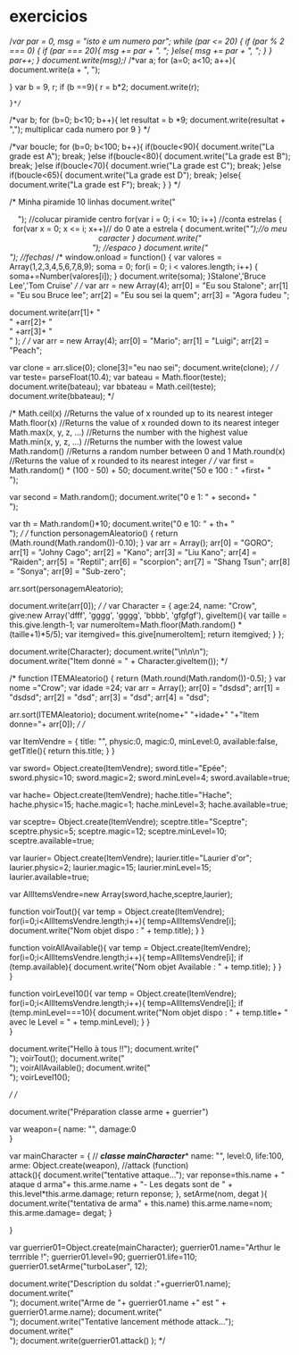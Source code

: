# exercicios
/*var par = 0, msg = "isto e um numero par";
while (par <= 20) {
    if (par % 2 === 0) {
        if (par === 20){
            msg += par + ". ";
        }else{
            msg += par + ", ";
        }
    }
    par++;
}
document.write(msg);*/
/*var a;
for (a=0; a<10; a++){
	document.write(a + ", ");
	
}
var b = 9, r;
	if (b ==9){
		r = b*2;
		document.write(r);

	}*/

/*var b;
for (b=0; b<10; b++){
	let resultat = b *9;
	document.write(resultat + ",");
	multiplicar cada numero por 9
}
*/

/*var boucle;
for (b=0; b<100; b++){
	if(boucle<90){
		document.write("La grade est A");
		break;
	}else if(boucle<80){
		document.write("La grade est B");
		break;
	}else if(boucle<70){
		document.wrie("La grade est C");
		break;
	}else if(boucle<65){
		document.write("La grade est D");
		break;
	}else{
		document.write("La grade est F");
		break;
	}
}
*/

/*
Minha piramide 10 linhas
document.write("<center>"); //colucar piramide centro
for(var i = 0; i <= 10; i++) //conta estrelas
{
	for(var x = 0; x <= i; x++)// do 0 ate a estrela
	{
		document.write("*");//o meu caracter
	}
	document.write("<br/>"); //espaco
}
document.write("</center>"); //fechas*/
/*
window.onload = function() {
var valores = Array(1,2,3,4,5,6,7,8,9);
soma = 0;
for(i = 0; i < valores.length; i++) {
soma+=Number(valores[i]);
}
document.write(soma);
}Stalone','Bruce Lee','Tom Cruise'
*/
/*
var arr = new Array(4);
arr[0] = "Eu sou Stalone";
arr[1] = "Eu sou Bruce lee";
arr[2] = "Eu sou sei la quem";
arr[3] = "Agora fudeu ";

document.write(arr[1]+ " <br/>"  +arr[2]+ " <br/>" +arr[3]+ " <br/>" );
*/
/*
var arr = new Array(4);
arr[0] = "Mario";
arr[1] = "Luigi";
arr[2] = "Peach";


var clone = arr.slice(0);
clone[3]="eu nao sei";
document.write(clone);
*/
/*
var teste= parseFloat(10.4);
var bateau = Math.floor(teste);
document.write(bateau);
var bbateau = Math.ceil(teste);
document.write(bbateau);
*/

/*
Math.ceil(x)	//Returns the value of x rounded up to its nearest integer
Math.floor(x)	//Returns the value of x rounded down to its nearest integer
Math.max(x, y, z, ...)	//Returns the number with the highest value
Math.min(x, y, z, ...)	//Returns the number with the lowest value
Math.random()	//Returns a random number between 0 and 1
Math.round(x)	//Returns the value of x rounded to its nearest integer
*/
/*
var first =  Math.random() * (100 - 50) + 50;
document.write("50 e 100 : " +first+ "<br/>");

var second = Math.random();
document.write("0 e 1: " + second+ "<br/>");

var th = Math.random()*10;
document.write("0 e 10: " + th+ "<br/>");
*/
/*
function personagemAleatorio() {
    return (Math.round(Math.random())-0.10);
}
var arr = Array();
arr[0] = "GORO";
arr[1] = "Johny Cago";
arr[2] = "Kano";
arr[3] = "Liu Kano";
arr[4] = "Raiden";
arr[5] = "Reptil";
arr[6] = "scorpion";
arr[7] = "Shang Tsun";
arr[8] = "Sonya";
arr[9] = "Sub-zero";

arr.sort(personagemAleatorio);

document.write(arr[0]);
*/
/*
var Character = {
  age:24,
  name: "Crow",
  give:new Array('dfff', 'gggg', 'gggg', 'bbbb', 'gfgfgf'),
  giveItem(){
      var taille = this.give.length-1;
      var numeroItem=Math.floor(Math.random() * (taille+1)*5/5);
      var itemgived= this.give[numeroItem];
      return itemgived;
  }
};  

document.write(Character);
document.write("\n\n\n");
document.write("Item donné = " + Character.giveItem());
*/

/*
function ITEMAleatorio() {
    return (Math.round(Math.random())-0.5);
}
var nome ="Crow";
var idade =24;
var arr = Array();
arr[0] = "dsdsd";
arr[1] = "dsdsd";
arr[2] = "dsd";
arr[3] = "dsd";
arr[4] = "dsd";


arr.sort(ITEMAleatorio);
document.write(nome+" "+idade+" "+"Item donne="+ arr[0]);
*/
/*

var ItemVendre = {
  title: "",
  physic:0,
  magic:0,
  minLevel:0,
  available:false,
  getTitle(){
    return this.title;
  }
}  
  


var sword= Object.create(ItemVendre);
sword.title="Epée";
sword.physic=10;
sword.magic=2;
sword.minLevel=4;
sword.available=true;

var hache= Object.create(ItemVendre);
hache.title="Hache";
hache.physic=15;
hache.magic=1;
hache.minLevel=3;
hache.available=true;


var sceptre= Object.create(ItemVendre);
sceptre.title="Sceptre";
sceptre.physic=5;
sceptre.magic=12;
sceptre.minLevel=10;
sceptre.available=true;

var laurier= Object.create(ItemVendre);
laurier.title="Laurier d'or";
laurier.physic=2;
laurier.magic=15;
laurier.minLevel=15;
laurier.available=true;

var AllItemsVendre=new Array(sword,hache,sceptre,laurier);


function voirTout(){
  var temp = Object.create(ItemVendre);
  for(i=0;i<AllItemsVendre.length;i++){
      temp=AllItemsVendre[i];
      document.write("Nom objet dispo : " + temp.title);
  }
}

function voirAllAvailable(){
  var temp = Object.create(ItemVendre);
  for(i=0;i<AllItemsVendre.length;i++){
      temp=AllItemsVendre[i];
      if (temp.available){
        document.write("Nom objet Available : " + temp.title);
      }
  }  
}

function voirLevel10(){
  var temp = Object.create(ItemVendre);
  for(i=0;i<AllItemsVendre.length;i++){
      temp=AllItemsVendre[i];
      if (temp.minLevel===10){
        document.write("Nom objet dispo : " + temp.title+ " avec le Level = " + temp.minLevel);
      }
  }  
}


document.write("Hello à tous !!");
document.write("<br/>");
voirTout(); 
document.write("<br/>");
voirAllAvailable();
document.write("<br/>");
voirLevel10();

*/
/*

document.write("Préparation classe arme + guerrier")

var weapon={
  name: "",
  damage:0  
}


var mainCharacter = {
  // ***classe mainCharacter**** 
  name: "",
  level:0,
  life:100,
  arme: Object.create(weapon),
  //attack (function)  
  attack(){
      document.write("tentative attaque...");
      var reponse=this.name + " ataque d arma"+ this.arme.name + "- Les degats sont de " + this.level*this.arme.damage;
      return reponse;
  },
  setArme(nom, degat ){
    document.write("tentativa de arma" + this.name)
    this.arme.name=nom;
    this.arme.damage= degat;
  }
  
}  


var guerrier01=Object.create(mainCharacter);
guerrier01.name="Arthur le terrrible !";
guerrier01.level=90;
guerrier01.life=110;
guerrier01.setArme("turboLaser", 12);

document.write("Description du soldat :"+guerrier01.name);
document.write("<br/>");
document.write("Arme de "+ guerrier01.name +" est " + guerrier01.arme.name);
document.write("<br/>");
document.write("Tentative lancement méthode attack...");
document.write("<br/>");
document.write(guerrier01.attack()  );
*/
